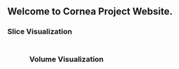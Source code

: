 <link href="assets/css/style.scss" rel="stylesheet">

<h2> Welcome to Cornea Project Website.</h2>

<h3>Slice Visualization</h3>

<script type="text/javascript" src="https://cdnjs.cloudflare.com/ajax/libs/jquery/2.1.4/jquery.min.js"></script>
<script> 
	function createIframe(){
		var i = document.createElement("iframe");
		i.src = "https://valentina-s.github.io/volumeJS/index.html";
		i.frameborder = "0";
		i.width = "800px";
		i.height = "600px";
		allowfullscreen="allowfullscreen";
		document.getElementById('contentframeindex').appendChild(i);
	};
	
		if (window.addEventListener)
		window.addEventListener("load", createIframe, false);
		else if (window.attachEvent)
		window.attachEvent("onload", createIframe);
		else window.onload = createIframe;		
</script>

<style> 
	#contentframeindex{
	position: relative; 
	}
</style>



<div id="contentframeindex"></div>

<script type="text/javascript" src="https://cdnjs.cloudflare.com/ajax/libs/jquery/2.1.4/jquery.min.js"></script>
<script> 
	function createIframe(){
		var i = document.createElement("iframe");
		i.src = "https://valentina-s.github.io/WebGLVolumeRendering/Index_eye.html";
		i.frameborder = "0";
		i.width = "800px";
		i.height = "600px";
		allowfullscreen="allowfullscreen";
		document.getElementById('contentframe').appendChild(i);
	};
	
		if (window.addEventListener)
		window.addEventListener("load", createIframe, false);
		else if (window.attachEvent)
		window.attachEvent("onload", createIframe);
		else window.onload = createIframe;
</script>

<style> 
	.volume{
	position: relative;
	top:20px;
	left:50px;}

	#contentframe{ 
		position: relative; 
	}
	
</style> 

<h3 class="volume";> Volume Visualization </h3>

<div id="contentframe"></div>

<br/>

